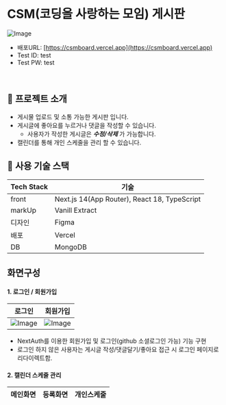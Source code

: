 # CSM(코딩을 사랑하는 모임) 게시판
![Image](https://github.com/user-attachments/assets/9e4822aa-adc1-4129-9184-db32b929f491)

- 배포URL: [https://csmboard.vercel.app](https://csmboard.vercel.app)
- Test ID: test
- Test PW: test

<br />

## 📌 프로젝트 소개
- 게시물 업로드 및 소통 가능한 게시판 입니다.
- 게시글에 좋아요를 누르거나 댓글을 작성할 수 있습니다.
    * 사용자가 작성한 게시글은 ***수정/삭제*** 가 가능합니다.
- 캘린더를 통해 개인 스케줄을 관리 할 수 있습니다.


## 🔧 사용 기술 스택
|Tech Stack|기술|
|---|---|
|front|Next.js 14(App Router), React 18, TypeScript|
|markUp|Vanill Extract|
|디자인|Figma| 
|배포|Vercel|
|DB|MongoDB|

## 화면구성
#### 1. 로그인 / 회원가입
|로그인|회원가입|
|---|---|
|![Image](https://github.com/user-attachments/assets/d598b761-1143-4ac3-b8a4-23fd669a791d)|![Image](https://github.com/user-attachments/assets/0e3ce88a-37ea-400e-8374-bb8489b540ad)|

- NextAuth를 이용한 회원가입 및 로그인(github 소셜로그인 가능) 기능 구현
- 로그인 하지 않은 사용자는 게시글 작성/댓글달기/좋아요 접근 시 로그인 페이지로 리다이렉트함.

#### 2. 캘린더 스케줄 관리
|메인화면|등록화면|개인스케줄|
|---|---|---|



